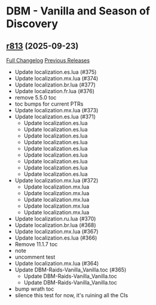 # DBM - Vanilla and Season of Discovery

## [r813](https://github.com/DeadlyBossMods/DBM-Vanilla/tree/r813) (2025-09-23)
[Full Changelog](https://github.com/DeadlyBossMods/DBM-Vanilla/compare/r812...r813) [Previous Releases](https://github.com/DeadlyBossMods/DBM-Vanilla/releases)

- Update localization.es.lua (#375)  
- Update localization.mx.lua (#374)  
- Update localization.br.lua (#377)  
- Update localization.fr.lua (#376)  
- remove 5.5.0 toc  
- toc bumps for current PTRs  
- Update localization.mx.lua (#373)  
- Update localization.es.lua (#371)  
    * Update localization.es.lua  
    * Update localization.es.lua  
    * Update localization.es.lua  
    * Update localization.es.lua  
    * Update localization.es.lua  
    * Update localization.es.lua  
    * Update localization.es.lua  
    * Update localization.es.lua  
    * Update localization.es.lua  
- Update localization.mx.lua (#372)  
    * Update localization.mx.lua  
    * Update localization.mx.lua  
    * Update localization.mx.lua  
    * Update localization.mx.lua  
    * Update localization.mx.lua  
- Update localization.ru.lua (#370)  
- Update localization.br.lua (#368)  
- Update localization.mx.lua (#367)  
- Update localization.es.lua (#366)  
- Remove 11.1.7 toc  
- note  
- uncomment test  
- Update localization.mx.lua (#364)  
- Update DBM-Raids-Vanilla\_Vanilla.toc (#365)  
    * Update DBM-Raids-Vanilla\_Vanilla.toc  
    * Update DBM-Raids-Vanilla\_Vanilla.toc  
- bump wrath toc  
- silence this test for now, it's ruining all the CIs  
